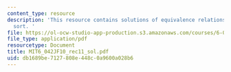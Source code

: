 ```yaml
---
content_type: resource
description: 'This resource contains solutions of equivalence relations, chains, topological
  sort. '
file: https://ol-ocw-studio-app-production.s3.amazonaws.com/courses/6-042j-mathematics-for-computer-science-fall-2010/db1689be7127808e448c0a9600a028b6_MIT6_042JF10_rec11_sol.pdf
file_type: application/pdf
resourcetype: Document
title: MIT6_042JF10_rec11_sol.pdf
uid: db1689be-7127-808e-448c-0a9600a028b6
---
```

